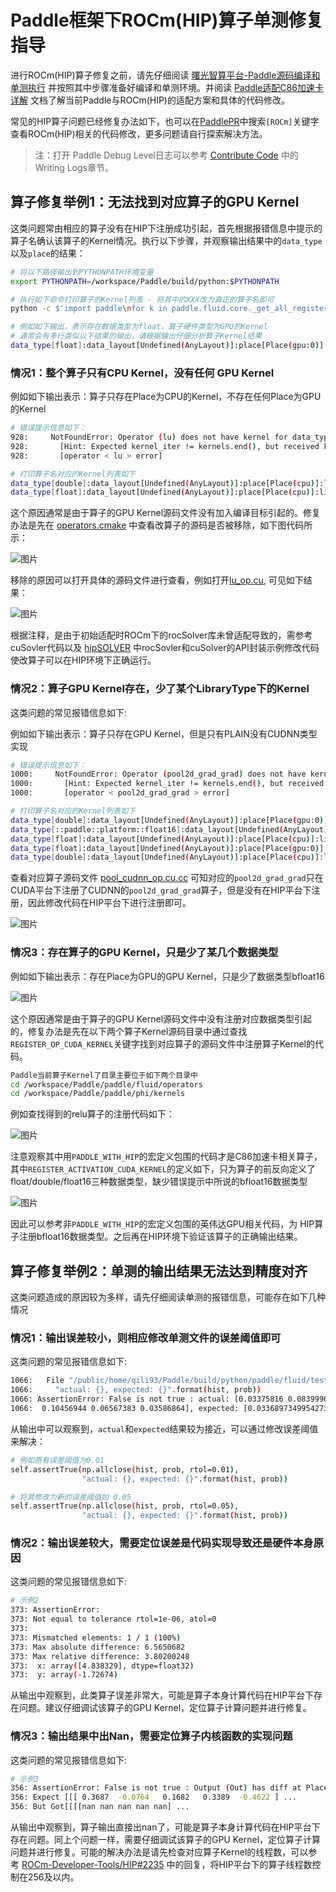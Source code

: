 # Paddle框架下ROCm(HIP)算子单测修复指导

进行ROCm(HIP)算子修复之前，请先仔细阅读 [曙光智算平台-Paddle源码编译和单测执行](./compile_and_test_cn.html) 并按照其中步骤准备好编译和单测环境。并阅读 [Paddle适配C86加速卡详解](./paddle_c86_cn.html) 文档了解当前Paddle与ROCm(HIP)的适配方案和具体的代码修改。

常见的HIP算子问题已经修复办法如下，也可以在[PaddlePR](https://github.com/PaddlePaddle/Paddle/pulls?q=is%3Apr+%5BROCm%5D)中搜索`[ROCm]`关键字查看ROCm(HIP)相关的代码修改，更多问题请自行探索解决方法。

> 注：打开 Paddle Debug Level日志可以参考 [Contribute Code](https://github.com/PaddlePaddle/Paddle/blob/develop/CONTRIBUTING.md#writing-logs) 中的 Writing Logs章节。


## 算子修复举例1：无法找到对应算子的GPU Kernel

这类问题常由相应的算子没有在HIP下注册成功引起，首先根据报错信息中提示的算子名确认该算子的Kernel情况。执行以下步骤，并观察输出结果中的`data_type`以及`place`的结果：

```bash
# 将以下路径输出到PYTHONPATH环境变量
export PYTHONPATH=/workspace/Paddle/build/python:$PYTHONPATH

# 执行如下命令打印算子的Kernel列表 - 将其中的XXX改为真正的算子名即可
python -c $'import paddle\nfor k in paddle.fluid.core._get_all_register_op_kernels()["XXX"]:print(k)'

# 例如如下输出，表示存在数据类型为float，算子硬件类型为GPU的Kernel
# 通常会有多行类似以下结果的输出，请根据输出仔细分析算子Kernel结果
data_type[float]:data_layout[Undefined(AnyLayout)]:place[Place(gpu:0)]:library_type[PLAIN]
```

### 情况1：整个算子只有CPU Kernel，没有任何 GPU Kernel

例如如下输出表示：算子只存在Place为CPU的Kernel，不存在任何Place为GPU的Kernel

```bash
# 错误提示信息如下：
928:     NotFoundError: Operator (lu) does not have kernel for data_type[float]:data_layout[Undefined(AnyLayout)]:place[Place(gpu:0)]:library_type[PLAIN].
928:       [Hint: Expected kernel_iter != kernels.end(), but received kernel_iter == kernels.end().] (at /workspace/Paddle/paddle/fluid/framework/operator.cc:1503)
928:       [operator < lu > error]

# 打印算子名对应的Kernel列表如下
data_type[double]:data_layout[Undefined(AnyLayout)]:place[Place(cpu)]:library_type[PLAIN]
data_type[float]:data_layout[Undefined(AnyLayout)]:place[Place(cpu)]:library_type[PLAIN]
```

这个原因通常是由于算子的GPU Kernel源码文件没有加入编译目标引起的。修复办法是先在 [operators.cmake](https://github.com/PaddlePaddle/Paddle/blob/develop/cmake/operators.cmake#L245) 中查看改算子的源码是否被移除，如下图代码所示：

![图片](../images/sugon_find_source_code.png)

移除的原因可以打开具体的源码文件进行查看，例如打开[lu_op.cu](https://github.com/PaddlePaddle/Paddle/blob/develop/paddle/fluid/operators/lu_op.cu#L15), 可见如下结果：

![图片](../images/sugon_paddle_with_hip.png)

根据注释，是由于初始适配时ROCm下的rocSolver库未曾适配导致的，需参考cuSovler代码以及 [hipSOLVER](https://github.com/ROCmSoftwarePlatform/hipSOLVER) 中rocSovler和cuSolver的API封装示例修改代码使改算子可以在HIP环境下正确运行。

### 情况2：算子GPU Kernel存在，少了某个LibraryType下的Kernel

这类问题的常见报错信息如下:

例如如下输出表示：算子只存在GPU Kernel，但是只有PLAIN没有CUDNN类型实现

```bash
# 错误提示信息如下：
1000:     NotFoundError: Operator (pool2d_grad_grad) does not have kernel for data_type[float]:data_layout[Undefined(AnyLayout)]:place[Place(gpu:0)]:library_type[CUDNN].
1000:       [Hint: Expected kernel_iter != kernels.end(), but received kernel_iter == kernels.end().] (at /workspace/Paddle/paddle/fluid/framework/operator.cc:1503)
1000:       [operator < pool2d_grad_grad > error]

# 打印算子名对应的Kernel列表如下
data_type[double]:data_layout[Undefined(AnyLayout)]:place[Place(gpu:0)]:library_type[PLAIN]
data_type[::paddle::platform::float16]:data_layout[Undefined(AnyLayout)]:place[Place(gpu:0)]:library_type[PLAIN]
data_type[float]:data_layout[Undefined(AnyLayout)]:place[Place(cpu)]:library_type[PLAIN]
data_type[float]:data_layout[Undefined(AnyLayout)]:place[Place(gpu:0)]:library_type[PLAIN]
data_type[double]:data_layout[Undefined(AnyLayout)]:place[Place(cpu)]:library_type[PLAIN]
```

查看对应算子源码文件 [pool_cudnn_op.cu.cc](https://github.com/PaddlePaddle/Paddle/blob/develop/paddle/fluid/operators/pool_cudnn_op.cu.cc#L555) 可知对应的`pool2d_grad_grad`只在CUDA平台下注册了CUDNN的`pool2d_grad_grad`算子，但是没有在HIP平台下注册，因此修改代码在HIP平台下进行注册即可。

![图片](../images/sugon_register_op_kernel.png)

### 情况3：存在算子的GPU Kernel，只是少了某几个数据类型

例如如下输出表示：存在Place为GPU的GPU Kernel，只是少了数据类型bfloat16

![图片](../images/sugon_data_type.png)

这个原因通常是由于算子的GPU Kernel源码文件中没有注册对应数据类型引起的，修复办法是先在以下两个算子Kernel源码目录中通过查找`REGISTER_OP_CUDA_KERNEL`关键字找到对应算子的源码文件中注册算子Kernel的代码。

```bash
Paddle当前算子Kernel了目录主要位于如下两个目录中
cd /workspace/Paddle/paddle/fluid/operators
cd /workspace/Paddle/paddle/phi/kernels
```

例如查找得到的relu算子的注册代码如下：

![图片](../images/sugon_register_activation.png)


注意观察其中用`PADDLE_WITH_HIP`的宏定义包围的代码才是C86加速卡相关算子，其中`REGISTER_ACTIVATION_CUDA_KERNEL`的定义如下，只为算子的前反向定义了float/double/float16三种数据类型，缺少错误提示中所说的bfloat16数据类型

![图片](../images/sugon_cuda_kernel.png)

因此可以参考非`PADDLE_WITH_HIP`的宏定义包围的英伟达GPU相关代码，为 HIP算子注册bfloat16数据类型。之后再在HIP环境下验证该算子的正确输出结果。

## 算子修复举例2：单测的输出结果无法达到精度对齐

这类问题造成的原因较为多样，请先仔细阅读单测的报错信息，可能存在如下几种情况

### 情况1：输出误差较小，则相应修改单测文件的误差阈值即可

这类问题的常见报错信息如下:

```bash
1066:   File "/public/home/qili93/Paddle/build/python/paddle/fluid/tests/unittests/test_poisson_op.py", line 60, in verify_output
1066:     "actual: {}, expected: {}".format(hist, prob))
1066: AssertionError: False is not true : actual: [0.03375816 0.08399963 0.13975811 0.17509079 0.17573357 0.14692497
1066:  0.10456944 0.06567383 0.03586864], expected: [0.03368973499542734, 0.08422433748856833, 0.14037389581428056, 0.1754673697678507, 0.1754673697678507, 0.1462228081398756, 0.104444862957054, 0.06527803934815875, 0.03626557741564375]
```

从输出中可以观察到，`actual`和`expected`结果较为接近，可以通过修改误差阈值来解决：

```bash
# 例如原有误差阈值为0.01
self.assertTrue(np.allclose(hist, prob, rtol=0.01),
                "actual: {}, expected: {}".format(hist, prob))

# 将其修改为新的误差阈值如 0.05
self.assertTrue(np.allclose(hist, prob, rtol=0.05),
                "actual: {}, expected: {}".format(hist, prob))
```

### 情况2：输出误差较大，需要定位误差是代码实现导致还是硬件本身原因

这类问题的常见报错信息如下:

```bash
# 示例2
373: AssertionError:
373: Not equal to tolerance rtol=1e-06, atol=0
373:
373: Mismatched elements: 1 / 1 (100%)
373: Max absolute difference: 6.5650682
373: Max relative difference: 3.80200248
373:  x: array([4.838329], dtype=float32)
373:  y: array(-1.72674)
```

从输出中观察到，此类算子误差非常大，可能是算子本身计算代码在HIP平台下存在问题。建议仔细调试该算子的GPU Kernel，定位算子计算问题并进行修复。

### 情况3：输出结果中出Nan，需要定位算子内核函数的实现问题

这类问题的常见报错信息如下:

```bash
# 示例3
356: AssertionError: False is not true : Output (Out) has diff at Place(gpu:0)
356: Expect [[[ 0.3687  -0.0764   0.1682   0.3389  -0.4622 ] ...
356: But Got[[[[nan nan nan nan nan] ...
```

从输出中观察到，算子输出直接出nan了，可能是算子本身计算代码在HIP平台下存在问题。同上个问题一样，需要仔细调试该算子的GPU Kernel，定位算子计算问题并进行修复。可能的解决办法是请先检查对应算子Kernel的线程数，可以参考 [ROCm-Developer-Tools/HIP#2235](https://github.com/ROCm-Developer-Tools/HIP/issues/2235) 中的回复，将HIP平台下的算子线程数控制在256及以内。
